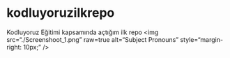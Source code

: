# kodluyoruzilkrepo
Kodluyoruz Eğitimi kapsamında açtığım ilk repo
<img
src=“./Screenshoot_1.png”
raw=true
alt=“Subject Pronouns”
style=“margin-right: 10px;”
/>
